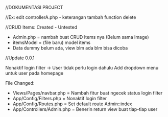 //DOKUMENTASI PROJECT

//Ex: edit controllerA.php - keterangan tambah function delete

//CRUD Items: Created - Untested

- Admin.php = nambah buat CRUD Items nya (Belum sama Image)
- itemsModel = (file baru) model items
- Data dummy belum ada, view blm ada blm bisa dicoba

//Update 0.0.1 

Nonaktif login filter -> User tidak perlu login dahulu
Add dropdown menu untuk user pada homepage

File Changed:

- Views/Pages/navbar.php = Nambah fitur buat ngecek status login filter
- App/Config/Filters.php = Nonaktif login filter 
- App/Config/Routes.php = Set default route Admin::index
- App/Controllers/Admin.php = Benerin return view buat tiap-tiap user
